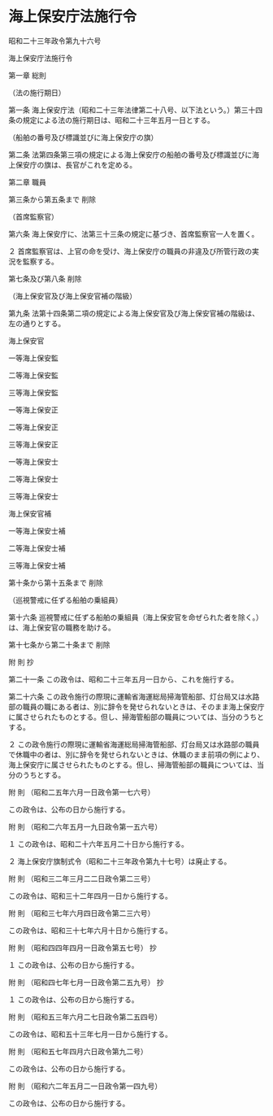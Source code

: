 # 海上保安庁法施行令

昭和二十三年政令第九十六号

海上保安庁法施行令

第一章 総則

（法の施行期日）

第一条 海上保安庁法（昭和二十三年法律第二十八号、以下法という。）第三十四条の規定による法の施行期日は、昭和二十三年五月一日とする。

（船舶の番号及び標識並びに海上保安庁の旗）

第二条 法第四条第三項の規定による海上保安庁の船舶の番号及び標識並びに海上保安庁の旗は、長官がこれを定める。

第二章 職員

第三条から第五条まで 削除

（首席監察官）

第六条 海上保安庁に、法第三十三条の規定に基づき、首席監察官一人を置く。

２ 首席監察官は、上官の命を受け、海上保安庁の職員の非違及び所管行政の実況を監察する。

第七条及び第八条 削除

（海上保安官及び海上保安官補の階級）

第九条 法第十四条第二項の規定による海上保安官及び海上保安官補の階級は、左の通りとする。

海上保安官

一等海上保安監

二等海上保安監

三等海上保安監

一等海上保安正

二等海上保安正

三等海上保安正

一等海上保安士

二等海上保安士

三等海上保安士

海上保安官補

一等海上保安士補

二等海上保安士補

三等海上保安士補

第十条から第十五条まで 削除

（巡視警戒に任ずる船舶の乗組員）

第十六条 巡視警戒に任ずる船舶の乗組員（海上保安官を命ぜられた者を除く。）は、海上保安官の職務を助ける。

第十七条から第二十条まで 削除

附 則 抄

第二十一条 この政令は、昭和二十三年五月一日から、これを施行する。

第二十六条 この政令施行の際現に運輸省海運総局掃海管船部、灯台局又は水路部の職員の職にある者は、別に辞令を発せられないときは、そのまま海上保安庁に属させられたものとする。但し、掃海管船部の職員については、当分のうちとする。

２ この政令施行の際現に運輸省海運総局掃海管船部、灯台局又は水路部の職員で休職中の者は、別に辞令を発せられないときは、休職のまま前項の例により、海上保安庁に属させられたものとする。但し、掃海管船部の職員については、当分のうちとする。

附 則 （昭和二五年六月一日政令第一七六号）

この政令は、公布の日から施行する。

附 則 （昭和二六年五月一九日政令第一五六号）

１ この政令は、昭和二十六年五月二十日から施行する。

２ 海上保安庁旗制式令（昭和二十三年政令第九十七号）は廃止する。

附 則 （昭和三二年三月二二日政令第二三号）

この政令は、昭和三十二年四月一日から施行する。

附 則 （昭和三七年六月四日政令第二三六号）

この政令は、昭和三十七年六月十日から施行する。

附 則 （昭和四四年四月一日政令第五七号） 抄

１ この政令は、公布の日から施行する。

附 則 （昭和四七年七月一日政令第二五九号） 抄

１ この政令は、公布の日から施行する。

附 則 （昭和五三年六月二七日政令第二五四号）

この政令は、昭和五十三年七月一日から施行する。

附 則 （昭和五七年四月六日政令第九二号）

この政令は、公布の日から施行する。

附 則 （昭和六二年五月二一日政令第一四九号）

この政令は、公布の日から施行する。
